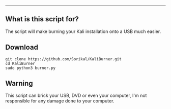 ----

## What is this script for?
The script will make burning your Kali installation onto a USB much easier.

## Download

	git clone https://github.com/Sorikal/KaliBurner.git
	cd KaliBurner
	sudo python3 burner.py

## Warning 

This script can brick your USB, DVD or even your computer, I'm not responsible for any damage done to your computer.
